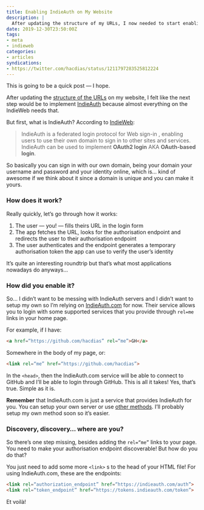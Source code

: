 ```yaml
---
title: Enabling IndieAuth on My Website
description: |
  After updating the structure of my URLs, I now needed to start enabling some IndieWeb features... here's how to enable IndieAuth!
date: 2019-12-30T23:50:00Z
tags:
- meta
- indieweb
categories:
- articles
syndications:
- https://twitter.com/hacdias/status/1211797283525812224
---
```


This is going to be a quick post — I hope. 

After updating the [structure of the URLs](/2019/12/28/url-structure) on my website, I felt like the next step would be to implement [IndieAuth](https://indieauth.net/) because almost everything on the IndieWeb needs that.

<!--more-->

But first, what is IndieAuth? According to [IndieWeb](https://indieweb.org/IndieAuth):

>  IndieAuth  is a federated login protocol for  Web sign-in , enabling users to use their own  domain  to sign in to other sites and services. IndieAuth can be used to implement **OAuth2 login** AKA **OAuth-based login**.  

So basically you can sign in with our own domain, being your domain your username and password and your identity online, which is… kind of awesome if we think about it since a domain is unique and you can make it yours.

### How does it work?

Really quickly, let’s go through how it works:

1. The user — you! — fills theirs URL in the login form
2. The app fetches the URL, looks for the authorisation endpoint and redirects the user to their authorisation endpoint
3. The user authenticates and the endpoint generates a temporary authorisation token the app can use to verify the user’s identity

It’s quite an interesting roundtrip but that’s what most applications nowadays do anyways…

### How did you enable it?

So… I didn’t want to be messing with IndieAuth servers and I didn’t want to setup my own so I’m relying on [IndieAuth.com](https://indieauth.com/) for now. Their service allows you to login with some supported services that you provide through `rel=me` links in your home page.

For example, if I have:

```html
<a href=“https://github.com/hacdias” rel=“me”>GH</a>
```

Somewhere in the body of my page, or:

```html
<link rel=“me” href=“https://github.com/hacdias”>
```

In the `<head>`,  then the IndieAuth.com service will be able to connect to GitHub and I’ll be able to login through GitHub. This is all it takes! Yes, that’s true. Simple as it is.

**Remember** that IndieAuth.com is just a service that provides IndieAuth for you. You can setup your own server or use [other methods](https://indieweb.org/IndieAuth#IndieWeb_Examples). I’ll probably setup my own method soon so it’s easier.

### Discovery, discovery… where are you?

So there’s one step missing, besides adding the `rel=“me”` links to your page. You need to make your authorisation endpoint discoverable! But how do you do that?

You just need to add some more `<link>` s to the head of your HTML file! For using IndieAuth.com, these are the endpoints:

```html
<link rel=“authorization_endpoint” href=“https://indieauth.com/auth”>
<link rel=“token_endpoint” href=“https://tokens.indieauth.com/token”>
``` 

Et voilà!
